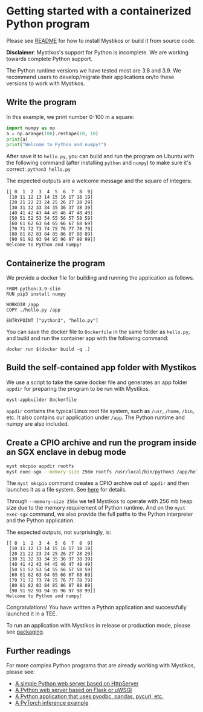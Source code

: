# Getting started with a containerized Python program

Please see [README](../README.md) for how to install Mystikos or build
it from source code.

**Disclaimer**: Mystikos's support for Python is incomplete.
We are working towards complete Python support.

The Python runtime versions we have tested most are 3.8 and 3.9. We recommend
users to develop/migrate their applications on/to these versions to work
with Mystikos.

## Write the program

In this example, we print number 0-100 in a square:

```python
import numpy as np
a = np.arange(100).reshape(10, 10)
print(a)
print("Welcome to Python and numpy!")
```

After save it to `hello.py`, you can build and run the program on Ubuntu
with the following command (after installing `python` and `numpy`) to make
sure it's correct: `python3 hello.py`

The expected outputs are a welcome message and the square of integers:

```
[[ 0  1  2  3  4  5  6  7  8  9]
 [10 11 12 13 14 15 16 17 18 19]
 [20 21 22 23 24 25 26 27 28 29]
 [30 31 32 33 34 35 36 37 38 39]
 [40 41 42 43 44 45 46 47 48 49]
 [50 51 52 53 54 55 56 57 58 59]
 [60 61 62 63 64 65 66 67 68 69]
 [70 71 72 73 74 75 76 77 78 79]
 [80 81 82 83 84 85 86 87 88 89]
 [90 91 92 93 94 95 96 97 98 99]]
Welcome to Python and numpy!
```

## Containerize the program

We provide a docker file for building and running the application as follows.

```docker
FROM python:3.9-slim
RUN pip3 install numpy

WORKDIR /app
COPY ./hello.py /app

ENTRYPOINT ["python3", "hello.py"]
```

You can save the docker file to `Dockerfile` in the same folder as `hello.py`, and build
and run the container app with the following command:

`docker run $(docker build -q .)`

## Build the self-contained app folder with Mystikos

We use a script to take the same docker file and generates an
app folder `appdir` for preparing the program to be run with Mystikos.

```
myst-appbuilder Dockerfile
```
`appdir` contains the typical Linux root file system, such as `/usr`,
`/home`, `/bin`, etc. It also contains our application under `/app`.
The Python runtime and numpy are also included.

## Create a CPIO archive and run the program inside an SGX enclave in debug mode

```bash
myst mkcpio appdir rootfs
myst exec-sgx --memory-size 256m rootfs /usr/local/bin/python3 /app/hello.py
```

The `myst mkcpio` command creates a CPIO archive out of `appdir` and then launches
it as a file system. See [here](./user-getting-started-c.md#create-a-cpio-archive)
for details.

Through `--memory-size 256m` we tell Mystikos to operate with 256 mb heap size due
to the memory requirement of Python runtime. And on the `myst exec-sgx` command,
we also provide the full paths to the Python interpreter and the Python
application.

The expected outputs, not surprisingly, is:
```
[[ 0  1  2  3  4  5  6  7  8  9]
 [10 11 12 13 14 15 16 17 18 19]
 [20 21 22 23 24 25 26 27 28 29]
 [30 31 32 33 34 35 36 37 38 39]
 [40 41 42 43 44 45 46 47 48 49]
 [50 51 52 53 54 55 56 57 58 59]
 [60 61 62 63 64 65 66 67 68 69]
 [70 71 72 73 74 75 76 77 78 79]
 [80 81 82 83 84 85 86 87 88 89]
 [90 91 92 93 94 95 96 97 98 99]]
Welcome to Python and numpy!
```

Congratulations! You have written a Python application and
successfully launched it in a TEE.

To run an application with Mystikos in release or production mode, please see
[packaging](./sign-package.md).

## Further readings

For more complex Python programs that are already working with Mystikos, please see:

* [A simple Python web server based on HttpServer](https://github.com/deislabs/mystikos/tree/main/solutions/python_webserver)
* [A Python web server based on Flask or uWSGI](https://github.com/deislabs/mystikos/tree/main/solutions/python_web_frameworks)
* [A Python application that uses pyodbc, pandas, pycurl, etc.](https://github.com/deislabs/mystikos/tree/main/solutions/python_app)
* [A PyTorch inference example](https://github.com/deislabs/mystikos/tree/main/samples/pytorch)
